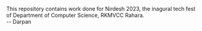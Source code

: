 This repository contains work done for Nirdesh 2023, the inagural tech fest of Department of Computer Science, RKMVCC Rahara. <br>
-- Darpan

